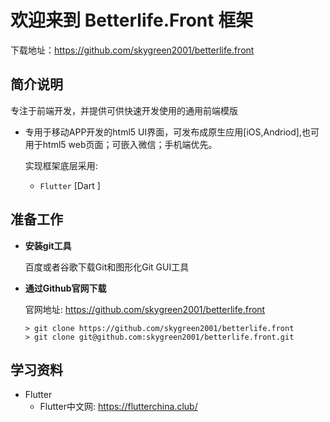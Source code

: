 # 欢迎来到 Betterlife.Front 框架

下载地址：https://github.com/skygreen2001/betterlife.front


## 简介说明

专注于前端开发，并提供可供快速开发使用的通用前端模版

* 专用于移动APP开发的html5 UI界面，可发布成原生应用[iOS,Andriod],也可用于html5 web页面；可嵌入微信；手机端优先。

  实现框架底层采用:
    - `Flutter` [Dart ]


## 准备工作

* **安装git工具**

  百度或者谷歌下载Git和图形化Git GUI工具

* **通过Github官网下载**

  官网地址: https://github.com/skygreen2001/betterlife.front
  ```
  > git clone https://github.com/skygreen2001/betterlife.front
  > git clone git@github.com:skygreen2001/betterlife.front.git
  ```

## 学习资料

- Flutter
  * Flutter中文网: https://flutterchina.club/

